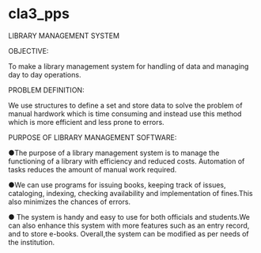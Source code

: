 # cla3_pps
LIBRARY MANAGEMENT SYSTEM

OBJECTIVE:

To make a library management system for handling of data and managing day to day operations.

PROBLEM DEFINITION:

We use structures to define a set and store data to solve the problem of manual hardwork which is time consuming and instead use this method which is more efficient and less prone to errors.

PURPOSE OF LIBRARY MANAGEMENT SOFTWARE:

●The purpose of a library management system is to manage the functioning of a library with efficiency and reduced costs. Automation of tasks reduces the amount of manual work required.

●We can use programs for issuing books, keeping track of issues, cataloging, indexing, checking availability and implementation of fines.This also minimizes the chances of errors. 

●	The system is handy and easy to use for both officials and students.We can also enhance this system with more features such as an entry record, and to store
 e-books. Overall,the system can be modified as per needs of the institution.

